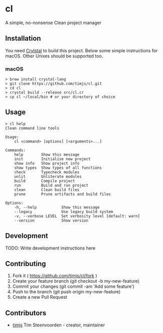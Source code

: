 # cl

A simple, no-nonsense Clean project manager

## Installation

You need [Crylstal](https://crystal-lang.org) to build this project.
Below some simple instructions for macOS.
Other Unixes should be supported too.

### macOS

```shell
> brew install crystal-lang
> git clone https://github.com/timjs/cl.git
> cd cl
> crystal build --release src/cl.cr
> cp cl ~/local/bin # or your directory of choice
```

## Usage

```shell
> cl help
Clean command line tools

Usage:
    cl <command> [options] [<arguments>...]

Commands:
    help        Show this message
    init        Initialise new project
    show info   Show project info
    show types  Show types of all functions
    check       Typecheck modules
    unlit       Unliterate modules
    build       Compile project
    run         Build and run project
    clean       Clean build files
    prune       Prune artifacts and build files

Options:
    -h, --help           Show this message
    --legacy             Use legacy build system
    -v, --verbose LEVEL  Set verbosity level [default: warn]
    --version            Show version
```

## Development

TODO: Write development instructions here

## Contributing

1. Fork it ( https://github.com/timjs/cl/fork )
2. Create your feature branch (git checkout -b my-new-feature)
3. Commit your changes (git commit -am 'Add some feature')
4. Push to the branch (git push origin my-new-feature)
5. Create a new Pull Request

## Contributors

- [timjs](https://github.com/timjs) Tim Steenvoorden - creator, maintainer
